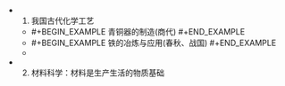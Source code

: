 -
  1. 我国古代化学工艺
	-
	  #+BEGIN_EXAMPLE
	  青铜器的制造(商代)
	  #+END_EXAMPLE
	-
	  #+BEGIN_EXAMPLE
	  铁的冶炼与应用(春秋、战国)
	  #+END_EXAMPLE
	-
-
  2. 材料科学：材料是生产生活的物质基础